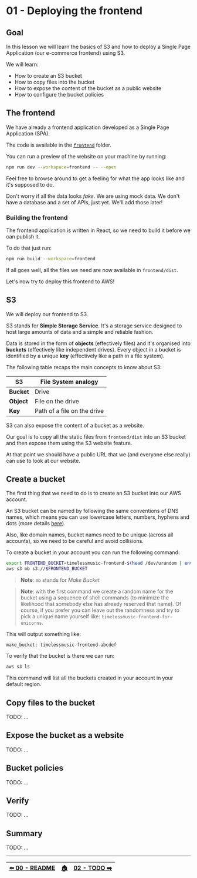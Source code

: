 # 01 - Deploying the frontend

## Goal

In this lesson we will learn the basics of S3 and how to deploy a Single Page Application (our e-commerce frontend) using S3.

We will learn:

  - How to create an S3 bucket
  - How to copy files into the bucket
  - How to expose the content of the bucket as a public website
  - How to configure the bucket policies


## The frontend

We have already a frontend application developed as a Single Page Application (SPA).

The code is available in the [`frontend`](/frontend/) folder.

You can run a preview of the website on your machine by running:

```bash
npm run dev --workspace=frontend -- --open
```

Feel free to browse around to get a feeling for what the app looks like and it's supposed to do.

Don't worry if all the data looks _fake_. We are using mock data. We don't have a database and a set of APIs, just yet. We'll add those later!


### Building the frontend

The frontend application is written in React, so we need to build it before we can publish it.

To do that just run:

```bash
npm run build --workspace=frontend
```

If all goes well, all the files we need are now available in `frontend/dist`.


Let's now try to deploy this frontend to AWS!


## S3

We will deploy our frontend to S3.

S3 stands for **Simple Storage Service**. It's a storage service designed to host large amounts of data and a simple and reliable fashion.

Data is stored in the form of **objects** (effectively files) and it's organised into **buckets** (effectively like independent drives). Every object in a bucket is identified by a unique **key** (effectively like a path in a file system).

The following table recaps the main concepts to know about S3:

| **S3**     | **File System** analogy     |
|------------|-----------------------------|
| **Bucket** | Drive                       |
| **Object** | File on the drive           |
| **Key**    | Path of a file on the drive |


S3 can also expose the content of a bucket as a website.

Our goal is to copy all the static files from `frontend/dist` into an S3 bucket and then expose them using the S3 website feature.

At that point we should have a public URL that we (and everyone else really) can use to look at our website.


## Create a bucket

The first thing that we need to do is to create an S3 bucket into our AWS account.

An S3 bucket can be named by following the same conventions of DNS names, which means you can use lowercase letters, numbers, hyphens and dots (more details [here](http://docs.aws.amazon.com/AmazonS3/latest/dev/BucketRestrictions.html)).

Also, like domain names, bucket names need to be unique (across all accounts), so we need to be careful and avoid collisions.

To create a bucket in your account you can run the following command:

```bash
export FRONTEND_BUCKET=timelessmusic-frontend-$(head /dev/urandom | env LC_CTYPE=C tr -cd 'a-z0-9' | head -c 6)
aws s3 mb s3://$FRONTEND_BUCKET
```

> **Note**: `mb` stands for _Make Bucket_

> **Note**: with the first command we create a random name for the bucket using a sequence of shell commands (to minimize the likelihood that somebody else has already reserved that name). Of course, if you prefer you can leave out the randomness and try to pick a unique name yourself like: `timelessmusic-frontend-for-unicorns`.

This will output something like:

```plain
make_bucket: timelessmusic-frontend-abcdef
```

To verify that the bucket is there we can run:

```bash
aws s3 ls
```

This command will list all the buckets created in your account in your default region.


## Copy files to the bucket

TODO: ...


## Expose the bucket as a website

TODO: ...


## Bucket policies

TODO: ...


## Verify

TODO: ...


## Summary

TODO: ...


---

| [⬅️ 00 - README](/README.md) | [🏠](/README.md)| [02 - TODO ➡️](/)|
|:--------------|:------:|------------------------------------------------:|
